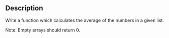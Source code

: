 ## Description

Write a function which calculates the average of the numbers in a given list.

Note: Empty arrays should return 0.